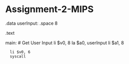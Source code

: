 # Assignment-2-MIPS
.data
    userInput: .space 8
  
.text
  
main:
     # Get User Input
     li $v0, 8 
     la $a0, userInput 
     li $a1, 8
      
      li $v0, 6
      syscall
